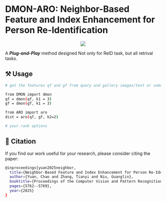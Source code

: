 # DMON-ARO: Neighbor-Based Feature and Index Enhancement for Person Re-Identification

<div align='center'>
    <a href='[https://arxiv.org/abs/2503.00938](https://openaccess.thecvf.com/content/CVPR2025W/ABAW/papers/Yuan_Neighbor-Based_Feature_and_Index_Enhancement_for_Person_Re-Identification_CVPRW_2025_paper.pdf)'><img src='https://img.shields.io/badge/Paper-Arxiv-red'></a>
</div>

A ***Plug-and-Play*** method designed Not only for ReID task, but all retrival tasks.

## ⚒️ Usage
```bash
# get the features qf and gf from query and gallery images/text or some others modality

from DMON import dmon
qf = dmon(qf, k1 = 3)
gf = dmon(gf, k1 = 3)

from ARO import aro
dist = aro(qf, gf, k2=2)

# your rank options
```

## 📒 Citation

If you find our work useful for your research, please consider citing the paper:

```bash
@inproceedings{yuan2025neighbor,
  title={Neighbor-Based Feature and Index Enhancement for Person Re-Identification},
  author={Yuan, Chao and Zhang, Tianyi and Niu, Guanglin},
  booktitle={Proceedings of the Computer Vision and Pattern Recognition Conference},
  pages={5762--5769},
  year={2025}
}
```
